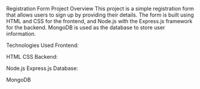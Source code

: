 Registration Form
Project Overview
This project is a simple registration form that allows users to sign up by providing their details. The form is built using HTML and CSS for the frontend, and Node.js with the Express.js framework for the backend. MongoDB is used as the database to store user information.

Technologies Used
Frontend:

HTML
CSS
Backend:

Node.js
Express.js
Database:

MongoDB
